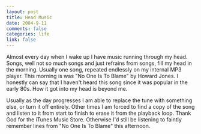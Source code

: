 ```yaml
--- 
layout: post
title: Head Music
date: 2004-9-11
comments: false
categories: life
link: false
---
```

Almost every day when I wake up I have music running through my head. Songs, well not so much songs and just refrains from songs, fill my head in the morning. Usually one song, repeated endlessly on my internal MP3 player. This morning is was "No One Is To Blame" by Howard Jones. I honestly can say that I haven't heard this song since it was popular in the early 80s. How it got into my head is beyond me.

Usually as the day progresses I am able to replace the tune with something else, or turn it off entirely. Other times I am forced to find a copy of the song and listen to it from start to finish to erase it from the playback loop. Thank God for the iTunes Music Store. Otherwise I'd still be listening to faintly remember lines from "No One Is To Blame" this afternoon.
